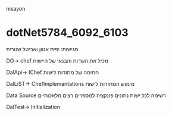 nisayon
# dotNet5784_6092_6103

מגישות: יפית אטון ואביטל שטרית

DO->
chef
מכיל את השדות והבנאי של היישות

DalApi->
IChef
חתימה של מתודות לישות

DalLiST->
ChefImplemantations
מימוש המתודות לישות

Data Source
רשימה לכל ישות נתונים
פונקציה למספרים רצים מלאכותיים

DalTest->
Initialization 

